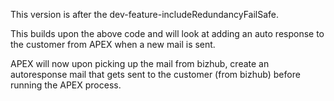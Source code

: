 This version is after the dev-feature-includeRedundancyFailSafe. 

This builds upon the above code and will look at adding an auto response to the customer from APEX when a new mail is sent.

APEX will now upon picking up the mail from bizhub, create an autoresponse mail that gets sent to the customer (from bizhub) before running the APEX process. 
